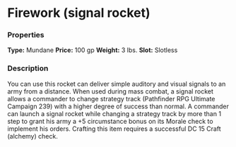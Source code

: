 ﻿---
Title: "Firework (signal rocket)"
Type: "Mundane"
Price: "100 gp"
Weight: "3 lbs."
Slot: "Slotless"
Description: |
  "You can use this rocket can deliver simple auditory and visual signals to an army from a distance. When used during mass combat, a signal rocket allows a commander to change strategy track (_Pathfinder RPG Ultimate Campaign_ 239) with a higher degree of success than normal. A commander can launch a signal rocket while changing a strategy track by more than 1 step to grant his army a +5 circumstance bonus on its Morale check to implement his orders. Crafting this item requires a successful DC 15 Craft (alchemy) check."
Sources: "['Monster Codex']"
---

# Firework (signal rocket)

### Properties

**Type:** Mundane **Price:** 100 gp **Weight:** 3 lbs. **Slot:** Slotless

### Description

You can use this rocket can deliver simple auditory and visual signals to an army from a distance. When used during mass combat, a signal rocket allows a commander to change strategy track (Pathfinder RPG Ultimate Campaign 239) with a higher degree of success than normal. A commander can launch a signal rocket while changing a strategy track by more than 1 step to grant his army a +5 circumstance bonus on its Morale check to implement his orders. Crafting this item requires a successful DC 15 Craft (alchemy) check.

